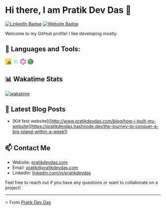# Hi there, I am Pratik Dev Das 👋

[![LinkedIn Badge](https://img.shields.io/badge/LinkedIn-Connect-blue)](https://www.linkedin.com/in/pratikdevdas/)
[![Website Badge](https://img.shields.io/badge/Website-Visit-blue)](http://www.pratikdevdas.com)

Welcome to my GitHub profile! I like developing mostly.

## 🚀 Languages and Tools:

<p>
  <img height="20" src="https://raw.githubusercontent.com/github/explore/80688e429a7d4ef2fca1e82350fe8e3517d3494d/topics/javascript/javascript.png">
  <img height="20" src="https://raw.githubusercontent.com/github/explore/80688e429a7d4ef2fca1e82350fe8e3517d3494d/topics/react/react.png">
  <img height="20" src="https://raw.githubusercontent.com/github/explore/5c058a388828bb5fde0bcafd4bc867b5bb3f26f3/topics/graphql/graphql.png">
  <img height="20" src="https://raw.githubusercontent.com/github/explore/80688e429a7d4ef2fca1e82350fe8e3517d3494d/topics/nodejs/nodejs.png">
</p>


## 📊 Wakatime Stats
[![wakatime](https://wakatime.com/badge/user/52d1c647-d52a-4125-88c1-403caaa2c2e8.svg)](https://wakatime.com/@52d1c647-d52a-4125-88c1-403caaa2c2e8)

## 📝 Latest Blog Posts
<!-- BLOG-POST-LIST:START -->
- [Kiit fest website]([http://www.pratikdevdas.com/blog/how-i-built-my-website](https://pratikdevdas.hashnode.dev/the-journey-to-conquer-a-big-island-within-a-week])

<!-- BLOG-POST-LIST:END -->

## 📫 Contact Me
- Website: [pratikdevdas.com](http://www.pratikdevdas.com)
- Email: [pratik@pratikdevdas.com](mailto:dasdev.pratik@gmail.com)
- LinkedIn: [linkedin.com/in/pratikdevdas](https://www.linkedin.com/in/pratikdevdas/)

Feel free to reach out if you have any questions or want to collaborate on a project!

---

⭐️ From [Pratik Dev Das](http://www.pratikdevdas.com)
